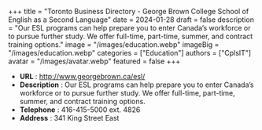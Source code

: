 +++
title = "Toronto Business Directory - George Brown College School of English as a Second Language"
date = 2024-01-28
draft = false
description = "Our ESL programs can help prepare you to enter Canada’s workforce or to pursue further study. We offer full-time, part-time, summer, and contract training options."
image = "/images/education.webp"
imageBig = "/images/education.webp"
categories = ["Education"]
authors = ["CplsIT"]
avatar = "/images/avatar.webp"
featured = false
+++


* **URL** :  http://www.georgebrown.ca/esl/
* **Description** : Our ESL programs can help prepare you to enter Canada’s workforce or to pursue further study. We offer full-time, part-time, summer, and contract training options.
* **Telephone** : 416-415-5000 ext. 4826
* **Address** : 341 King Street East